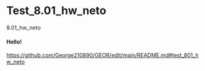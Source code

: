 # Test_8.01_hw_neto
8.01_hw_neto

#### Hello!

https://github.com/George210890/GEOR/edit/main/README.md#test_801_hw_neto

